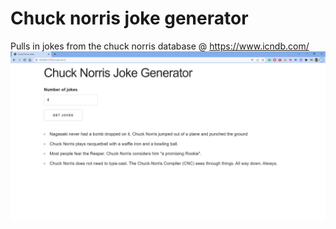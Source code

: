 # Chuck norris joke generator

Pulls in jokes from the chuck norris database @ https://www.icndb.com/
![screenshot](/screenshots/screenshot.png)
